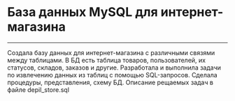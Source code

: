 # База данных MySQL для интернет-магазина
----
Создала базу данных для интернет-магазина с различными связями между таблицами. В БД есть таблица товаров, пользователей, их статусов, складов, заказов и другие. Разработала и выполнила задачи по извлечению данных из таблиц с помощью SQL-запросов. Сделала процедуры, представления, схему БД. Описание рещаемых задач в файле depil_store.sql
